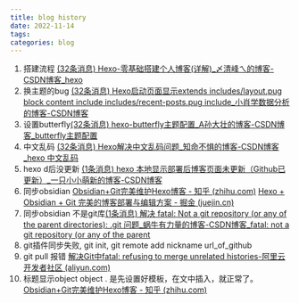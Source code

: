 ```yaml
---
title: blog history
date: 2022-11-14
tags:
categories: blog
---
```

1. 搭建流程 [(32条消息) Hexo-零基础搭建个人博客(详解)_〆清峰ㄟ的博客-CSDN博客_hexo](https://blog.csdn.net/weixin_45019350/article/details/121901433)
2. 换主题的bug [(32条消息) Hexo启动页面显示extends includes/layout.pug block content include includes/recent-posts.pug include_小肖学数据分析的博客-CSDN博客](https://blog.csdn.net/qq_41387939/article/details/109714508)
3. 设置butterfly[(32条消息) hexo-butterfly主题配置_A孙大壮的博客-CSDN博客_butterfly主题配置](https://blog.csdn.net/sunxiaobai1/article/details/122863031)
4. 中文乱码 [(32条消息) Hexo解决中文乱码问题_知命不惧的博客-CSDN博客_hexo 中文乱码](https://blog.csdn.net/Crazy_Diamond_/article/details/114902456)
5. hexo d后没更新 [(1条消息) hexo 本地显示部署后博客页面未更新（Github已更新）_一只小小萌新的博客-CSDN博客](https://blog.csdn.net/ruvikm/article/details/122419378)
6. 同步obsidian [Obsidian+Git完美维护Hexo博客 - 知乎 (zhihu.com)](https://zhuanlan.zhihu.com/p/554333805)   [Hexo + Obsidian + Git 完美的博客部署与编辑方案 - 掘金 (juejin.cn)](https://juejin.cn/post/7120189614660255781#heading-6)
7. 同步obsidian 不是git库[(1条消息) 解决 fatal: Not a git repository (or any of the parent directories): .git 问题_蜗牛有力量的博客-CSDN博客_fatal: not a git repository (or any of the parent](https://blog.csdn.net/wenb1bai/article/details/89363588)
8. git插件同步失败, git init, git remote add nickname url_of_github
9.  git pull 报错 [解决Git中fatal: refusing to merge unrelated histories-阿里云开发者社区 (aliyun.com)](https://developer.aliyun.com/article/614459)
10. 标题显示object object . 是先设置好模板，在文中插入，就正常了。 [Obsidian+Git完美维护Hexo博客 - 知乎 (zhihu.com)](https://zhuanlan.zhihu.com/p/554333805) 